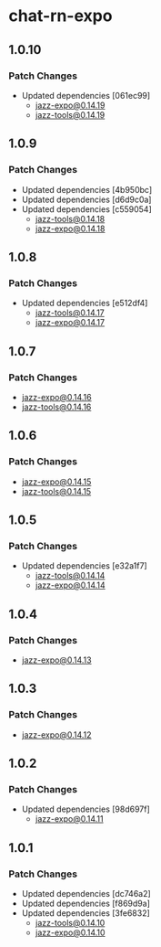 # chat-rn-expo

## 1.0.10

### Patch Changes

- Updated dependencies [061ec99]
  - jazz-expo@0.14.19
  - jazz-tools@0.14.19

## 1.0.9

### Patch Changes

- Updated dependencies [4b950bc]
- Updated dependencies [d6d9c0a]
- Updated dependencies [c559054]
  - jazz-tools@0.14.18
  - jazz-expo@0.14.18

## 1.0.8

### Patch Changes

- Updated dependencies [e512df4]
  - jazz-tools@0.14.17
  - jazz-expo@0.14.17

## 1.0.7

### Patch Changes

- jazz-expo@0.14.16
- jazz-tools@0.14.16

## 1.0.6

### Patch Changes

- jazz-expo@0.14.15
- jazz-tools@0.14.15

## 1.0.5

### Patch Changes

- Updated dependencies [e32a1f7]
  - jazz-tools@0.14.14
  - jazz-expo@0.14.14

## 1.0.4

### Patch Changes

- jazz-expo@0.14.13

## 1.0.3

### Patch Changes

- jazz-expo@0.14.12

## 1.0.2

### Patch Changes

- Updated dependencies [98d697f]
  - jazz-expo@0.14.11

## 1.0.1

### Patch Changes

- Updated dependencies [dc746a2]
- Updated dependencies [f869d9a]
- Updated dependencies [3fe6832]
  - jazz-tools@0.14.10
  - jazz-expo@0.14.10
